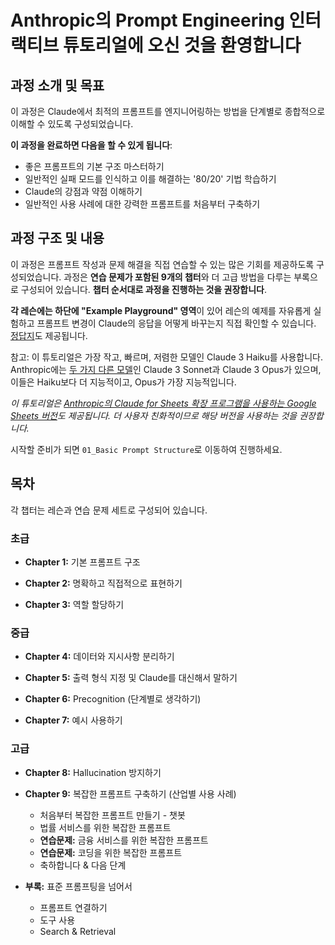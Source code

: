 # Anthropic의 Prompt Engineering 인터랙티브 튜토리얼에 오신 것을 환영합니다

## 과정 소개 및 목표

이 과정은 Claude에서 최적의 프롬프트를 엔지니어링하는 방법을 단계별로 종합적으로 이해할 수 있도록 구성되었습니다.

**이 과정을 완료하면 다음을 할 수 있게 됩니다**:
- 좋은 프롬프트의 기본 구조 마스터하기
- 일반적인 실패 모드를 인식하고 이를 해결하는 '80/20' 기법 학습하기
- Claude의 강점과 약점 이해하기
- 일반적인 사용 사례에 대한 강력한 프롬프트를 처음부터 구축하기

## 과정 구조 및 내용

이 과정은 프롬프트 작성과 문제 해결을 직접 연습할 수 있는 많은 기회를 제공하도록 구성되었습니다. 과정은 **연습 문제가 포함된 9개의 챕터**와 더 고급 방법을 다루는 부록으로 구성되어 있습니다. **챕터 순서대로 과정을 진행하는 것을 권장합니다**. 

**각 레슨에는 하단에 "Example Playground" 영역**이 있어 레슨의 예제를 자유롭게 실험하고 프롬프트 변경이 Claude의 응답을 어떻게 바꾸는지 직접 확인할 수 있습니다. [정답지](https://docs.google.com/spreadsheets/d/1jIxjzUWG-6xBVIa2ay6yDpLyeuOh_hR_ZB75a47KX_E/edit?usp=sharing)도 제공됩니다.

참고: 이 튜토리얼은 가장 작고, 빠르며, 저렴한 모델인 Claude 3 Haiku를 사용합니다. Anthropic에는 [두 가지 다른 모델](https://docs.anthropic.com/claude/docs/models-overview)인 Claude 3 Sonnet과 Claude 3 Opus가 있으며, 이들은 Haiku보다 더 지능적이고, Opus가 가장 지능적입니다.

*이 튜토리얼은 [Anthropic의 Claude for Sheets 확장 프로그램을 사용하는 Google Sheets 버전](https://docs.google.com/spreadsheets/d/19jzLgRruG9kjUQNKtCg1ZjdD6l6weA6qRXG5zLIAhC8/edit?usp=sharing)도 제공됩니다. 더 사용자 친화적이므로 해당 버전을 사용하는 것을 권장합니다.*

시작할 준비가 되면 `01_Basic Prompt Structure`로 이동하여 진행하세요.

## 목차

각 챕터는 레슨과 연습 문제 세트로 구성되어 있습니다.

### 초급
- **Chapter 1:** 기본 프롬프트 구조

- **Chapter 2:** 명확하고 직접적으로 표현하기

- **Chapter 3:** 역할 할당하기

### 중급 
- **Chapter 4:** 데이터와 지시사항 분리하기

- **Chapter 5:** 출력 형식 지정 및 Claude를 대신해서 말하기

- **Chapter 6:** Precognition (단계별로 생각하기)

- **Chapter 7:** 예시 사용하기

### 고급
- **Chapter 8:** Hallucination 방지하기

- **Chapter 9:** 복잡한 프롬프트 구축하기 (산업별 사용 사례)
  - 처음부터 복잡한 프롬프트 만들기 - 챗봇
  - 법률 서비스를 위한 복잡한 프롬프트
  - **연습문제:** 금융 서비스를 위한 복잡한 프롬프트
  - **연습문제:** 코딩을 위한 복잡한 프롬프트
  - 축하합니다 & 다음 단계

- **부록:** 표준 프롬프팅을 넘어서
  - 프롬프트 연결하기
  - 도구 사용
  - Search & Retrieval